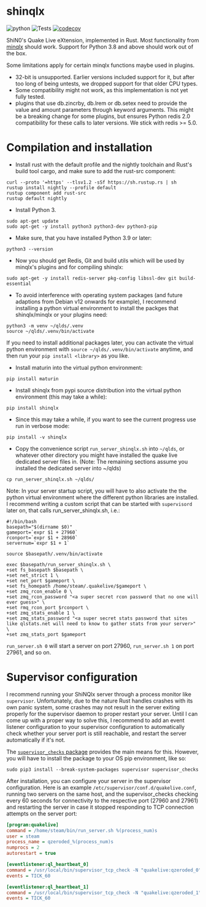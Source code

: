 # shinqlx

![python](https://img.shields.io/badge/python-3.8%7C3.9%7C3.10%7C3.11%7C3.12-blue.svg)
![Tests](https://github.com/mgaertne/shinqlx/actions/workflows/ci.yml/badge.svg)
[![codecov](https://codecov.io/gh/mgaertne/shinqlx/branch/main/graph/badge.svg?token=VK9QI52BZX)](https://codecov.io/gh/mgaertne/shinqlx)

ShiN0's Quake Live eXtension, implemented in Rust. Most functionality
from [minqlx](https://raw.githubusercontent.com/MinoMino/minqlx) should work. Support for Python 3.8 and above should
work out of the box.

Some limitations apply for certain minqlx functions maybe used in plugins.

* 32-bit is unsupported. Earlier versions included support for it, but after too long of being untests, we dropped
  support for that older CPU types.
* Some compatibility might not work, as this implementation is not yet fully tested.
* plugins that use db.zincrby, db.lrem or db.setex need to provide the value and amount parameters through keyword
  arguments. This might be a breaking change for some plugins, but ensures Python redis 2.0 compatibility for these
  calls to later versions. We stick with redis >= 5.0.

# Compilation and installation

- Install rust with the default profile and the nightly toolchain and Rust's build tool cargo, and make sure to add the
  rust-src component:

```shell
curl --proto '=https' --tlsv1.2 -sSf https://sh.rustup.rs | sh
rustup install nightly --profile default
rustup component add rust-src
rustup default nightly
```

- Install Python 3.

```shell
sudo apt-get update
sudo apt-get -y install python3 python3-dev python3-pip
```

- Make sure, that you have installed Python 3.9 or later:

```shell
python3 --version
```

- Now you should get Redis, Git and build utils which will be used by minqlx's plugins and for compiling shinqlx:

```shell
sudo apt-get -y install redis-server pkg-config libssl-dev git build-essential
```

- To avoid interference with operating system packages (and future adaptions from Debian v12 onwards for example), I
  recommend installing a python virtual environment to install the packges that shinqlx/minqlx or your plugins need:

```shell
python3 -m venv ~/qlds/.venv
source ~/qlds/.venv/bin/activate
```

If you need to install additional packages later, you can activate the virtual python environment
with `source ~/qlds/.venv/bin/activate` anytime, and then run your `pip install <library>` as you like.

- Install maturin into the virtual python environment:

```shell
pip install maturin
```

- Install shinqlx from pypi source distribution into the virtual python environment (this may take a while):

```shell
pip install shinqlx
```

- Since this may take a while, if you want to see the current progress use run in verbose mode:

```shell
pip install -v shinqlx
```

- Copy the convenience script `run_server_shinqlx.sh` into `~/qlds`, or whatever other directory you might have
  installed the quake live dedicated server files in. (Note: The remaining sections assume you installed the dedicated
  server into ~/qlds)

```shell
cp run_server_shinqlx.sh ~/qlds/
```

Note: In your server startup script, you will have to also activate the the python virtual environment where the
different python libraries are installed. I recommend writing a custom script that can be started with `supervisord`
later on, that calls run_server_shinqlx.sh, i.e.:

```shell
#!/bin/bash
basepath="$(dirname $0)"
gameport=`expr $1 + 27960`
rconport=`expr $1 + 28960`
servernum=`expr $1 + 1`

source $basepath/.venv/bin/activate

exec $basepath/run_server_shinqlx.sh \
+set fs_basepath $basepath \
+set net_strict 1 \
+set net_port $gameport \
+set fs_homepath /home/steam/.quakelive/$gameport \
+set zmq_rcon_enable 0 \
+set zmq_rcon_password "<a super secret rcon password that no one will ever guess>" \
+set rmq_rcon_port $rconport \
+set zmq_stats_enable 1 \
+set zmq_stats_password "<a super secret stats password that sites like qlstats.net will need to know to gather stats from your server>" \
+set zmq_stats_port $gameport
```

`run_server.sh 0` will start a server on port 27960, `run_server.sh 1` on port 27961, and so on.

# Supervisor configuration

I recommend running your ShiNQlx server through a process monitor like `supervisor`. Unfortunately, due to the nature
Rust handles crashes with its own panic system, some crashes may not result in the server exiting properly for the
supervisor daemon to proper restart your server. Until I can come up with a proper way to solve this, I recommend to add
an event listener configuration to your supervisor configuration to automatically check whether your server port is
still reachable, and restart the server automatically if it's not.

The [`supervisor_checks` package](https://github.com/vovanec/supervisor_checks) provides the main means for this.
However, you will have to install the package to your OS pip environment, like so:

```shell
sudo pip3 install --break-system-packages supervisor supervisor_checks
```

After installation, you can configure your server in the supervisor configuration. Here is an
example `/etc/supervisor/conf.d/quakelive.conf`, running two servers on the same host, and the supervisor_checks
checking every 60 seconds for connectivity to the respective port (27960 and 27961) and restarting the server in case it
stopped responding to TCP connection attempts on the server port:

```ini
[program:quakelive]
command = /home/steam/bin/run_server.sh %(process_num)s
user = steam
process_name = qzeroded_%(process_num)s
numprocs = 2
autorestart = true

[eventlistener:ql_heartbeat_0]
command = /usr/local/bin/supervisor_tcp_check -N "quakelive:qzeroded_0" -n ql_heartbeat_0 -r 1 -p 27960
events = TICK_60

[eventlistener:ql_heartbeat_1]
command = /usr/local/bin/supervisor_tcp_check -N "quakelive:qzeroded_1" -n ql_heartbeat_1 -r 1 -p 27961
events = TICK_60
```
